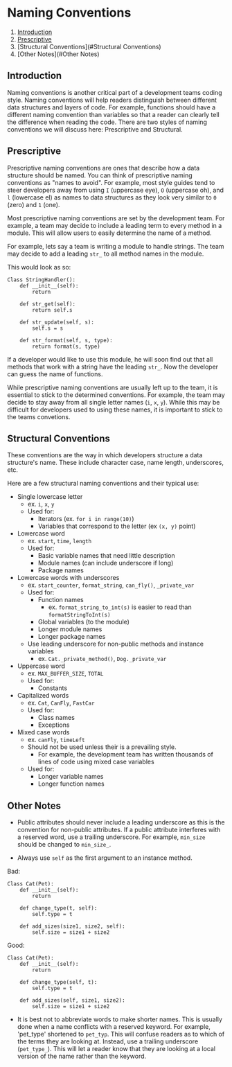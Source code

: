 # Naming Conventions

1. [Introduction](#Introduction)
2. [Prescriptive](#Prescriptive)
3. [Structural Conventions](#Structural Conventions)
4. [Other Notes](#Other Notes)

<a id="Introduction"></a>
## Introduction
Naming conventions is another critical part of a development teams coding style. Naming conventions will help readers distinguish between different data structures and layers of code. For example, functions should have a different naming convention than variables so that a reader can clearly tell the difference when reading the code. There are two styles of naming conventions we will discuss here: Prescriptive and Structural.

<a id="Prescriptive"></a>
## Prescriptive
Prescriptive naming conventions are ones that describe how a data structure should be named. You can think of prescriptive naming conventions as "names to avoid". For example, most style guides tend to steer developers away from using `I` (uppercase eye), `O` (uppercase oh), and `l` (lowercase el) as names to data structures as they look very similar to `0` (zero) and `1` (one). 

Most prescriptive naming conventions are set by the development team. For example, a team may decide to include a leading term to every method in a module. This will allow users to easily determine the name of a method. 

For example, lets say a team is writing a module to handle strings. The team may decide to add a leading `str_` to all method names in the module.

This would look as so:
```
Class StringHandler():
	def __init__(self):
		return

	def str_get(self):
		return self.s

	def str_update(self, s):
		self.s = s

	def str_format(self, s, type):
		return format(s, type)
```
If a developer would like to use this module, he will soon find out that all methods that work with a string have the leading `str_`. Now the developer can guess the name of functions.

While prescriptive naming conventions are usually left up to the team, it is essential to stick to the determined conventions. For example, the team may decide to stay away from all single letter names (`i`, `x`, `y`). While this may be difficult for developers used to using these names, it is important to stick to the teams convetions.

<a id="Structural Conventions"></a>
## Structural Conventions
These conventions are the way in which developers structure a data structure's name. These include character case, name length, underscores, etc.

Here are a few structural naming conventions and their typical use:
- Single lowercase letter
	- ex. `i`, `x`, `y`
	- Used for:
		- Iterators (ex. `for i in range(10)`)
		- Variables that correspond to the letter (ex `(x, y)` point)
- Lowercase word
	- ex. `start`, `time`, `length`
	- Used for: 
		- Basic variable names that need little description
		- Module names (can include underscore if long)
		- Package names
- Lowercase words with underscores
	- ex. `start_counter`, `format_string`, `can_fly()`, `_private_var`
	- Used for:
		- Function names
			- ex. `format_string_to_int(s)` is easier to read than `formatStringToInt(s)`
		- Global variables (to the module)
		- Longer module names
		- Longer package names
	- Use leading underscore for non-public methods and instance variables
		- ex. `Cat._private_method()`, `Dog._private_var`
- Uppercase word
	- ex. `MAX_BUFFER_SIZE`, `TOTAL`
	- Used for:
		- Constants
- Capitalized words
	- ex. `Cat`, `CanFly`, `FastCar`
	- Used for:
		- Class names
		- Exceptions
- Mixed case words
	- ex. `canFly`, `timeLeft`
	- Should not be used unless their is a prevailing style.
		- For example, the development team has written thousands of lines of code using mixed case variables
	- Used for:
		- Longer variable names
		- Longer function names

<a id="Other Notes"></a>
## Other Notes
- Public attributes should never include a leading underscore as this is the convention for non-public attributes. If a public attribute interferes with a reserved word, use a trailing underscore. For example, `min_size` should be changed to `min_size_`.

- Always use `self` as the first argument to an instance method.

Bad: 
```
Class Cat(Pet):
	def __init__(self):
		return

	def change_type(t, self):
		self.type = t

	def add_sizes(size1, size2, self):
		self.size = size1 + size2
```
Good:
```
Class Cat(Pet):
	def __init__(self):
		return

	def change_type(self, t):
		self.type = t

	def add_sizes(self, size1, size2):
		self.size = size1 + size2
```
- It is best not to abbreviate words to make shorter names. This is usually done when a name conflicts with a reserved keyword. For example, 'pet_type' shortened to `pet_typ`. This will confuse readers as to which of the terms they are looking at. Instead, use a trailing underscore (`pet_type_`). This will let a reader know that they are looking at a local version of the name rather than the keyword.


